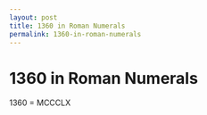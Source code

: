 ```yaml
---
layout: post
title: 1360 in Roman Numerals
permalink: 1360-in-roman-numerals
---
```


# 1360 in Roman Numerals

1360 = MCCCLX
